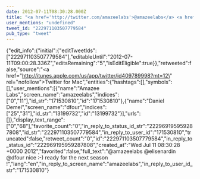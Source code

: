 ```yaml
---
date: 2012-07-11T08:30:28.000Z
title: "<a href='http://twitter.com/amazeelabs'>@amazeelabs</a> <a href='http://twitter.com/elisenardin'>@elisenardin</a> <a href='http://twitter.com/dfour'>@dfour</a> nice :-) ready for the next season !″"
user_mentions: "undefined"
tweet_id: "222971103507779584"
pub_type: "tweet"
---
```

{"edit_info":{"initial":{"editTweetIds":["222971103507779584"],"editableUntil":"2012-07-11T09:00:28.336Z","editsRemaining":"5","isEditEligible":true}},"retweeted":false,"source":"<a href=\"http://itunes.apple.com/us/app/twitter/id409789998?mt=12\" rel=\"nofollow\">Twitter for Mac</a>","entities":{"hashtags":[],"symbols":[],"user_mentions":[{"name":"Amazee Labs","screen_name":"amazeelabs","indices":["0","11"],"id_str":"171530810","id":"171530810"},{"name":"Daniel Demel","screen_name":"dfour","indices":["25","31"],"id_str":"13199732","id":"13199732"}],"urls":[]},"display_text_range":["0","68"],"favorite_count":"0","in_reply_to_status_id_str":"222969195959287808","id_str":"222971103507779584","in_reply_to_user_id":"171530810","truncated":false,"retweet_count":"0","id":"222971103507779584","in_reply_to_status_id":"222969195959287808","created_at":"Wed Jul 11 08:30:28 +0000 2012","favorited":false,"full_text":"@amazeelabs @elisenardin @dfour nice :-) ready for the next season !","lang":"en","in_reply_to_screen_name":"amazeelabs","in_reply_to_user_id_str":"171530810"}
